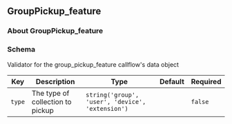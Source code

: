 ## GroupPickup_feature

### About GroupPickup_feature

### Schema

Validator for the group_pickup_feature callflow's data object

Key | Description | Type | Default | Required
--- | ----------- | ---- | ------- | --------
`type` | The type of collection to pickup | `string('group', 'user', 'device', 'extension')` |   | `false`
